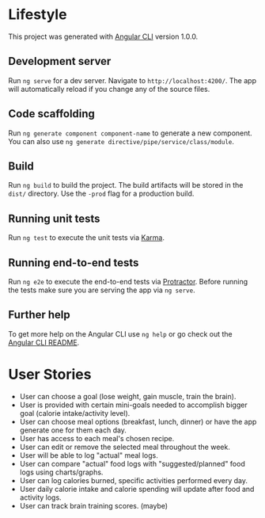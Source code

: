# Lifestyle

This project was generated with [Angular CLI](https://github.com/angular/angular-cli) version 1.0.0.

## Development server

Run `ng serve` for a dev server. Navigate to `http://localhost:4200/`. The app will automatically reload if you change any of the source files.

## Code scaffolding

Run `ng generate component component-name` to generate a new component. You can also use `ng generate directive/pipe/service/class/module`.

## Build

Run `ng build` to build the project. The build artifacts will be stored in the `dist/` directory. Use the `-prod` flag for a production build.

## Running unit tests

Run `ng test` to execute the unit tests via [Karma](https://karma-runner.github.io).

## Running end-to-end tests

Run `ng e2e` to execute the end-to-end tests via [Protractor](http://www.protractortest.org/).
Before running the tests make sure you are serving the app via `ng serve`.

## Further help

To get more help on the Angular CLI use `ng help` or go check out the [Angular CLI README](https://github.com/angular/angular-cli/blob/master/README.md).


# User Stories

* User can choose a goal (lose weight, gain muscle, train the brain).
* User is provided with certain mini-goals needed to accomplish bigger goal (calorie intake/activity level). 
* User can choose meal options (breakfast, lunch, dinner) or have the app generate one for them each day.
* User has access to each meal's chosen recipe.
* User can edit or remove the selected meal throughout the week.
* User will be able to log "actual" meal logs.
* User can compare "actual" food logs with "suggested/planned" food logs using charts/graphs.
* User can log calories burned, specific activities performed every day.
* User daily calorie intake and calorie spending will update after food and activity logs.
* User can track brain training scores. (maybe)

